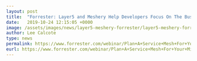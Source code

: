 ```yaml
---
layout: post
title:  "Forrester: Layer5 and Meshery Help Developers Focus On The Business"
date:   2019-10-24 12:15:05 +0000
image: /assets/images/news/layer5-meshery-forrester/layer5-meshery-forrester.png
author: Lee Calcote
type: news
permalink: https://www.forrester.com/webinar/Plan+A+Service+Mesh+For+Your+Microservices+Future/-/E-WEB29705
eurl: https://www.forrester.com/webinar/Plan+A+Service+Mesh+For+Your+Microservices+Future/-/E-WEB29705
---
```

